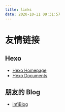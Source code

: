```yaml
---
title: links
date: 2020-10-11 09:31:57
---
```

# 友情链接
## Hexo
+ [Hexo Homepage](https://hexo.io/zh-cn/index.html)
+ [Hexo Documents](https://hexo.io/zh-cn/docs/)
## 朋友的 Blog
+ [infiBlog](https://infi.wang/)